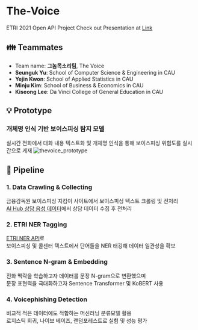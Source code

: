 # The-Voice
ETRI 2021 Open API Project 
Check out Presentation at [Link](https://github.com/woog2ee/The-Voice/blob/main/ETRI%202021%20Open%20API%20%EA%B2%B0%EA%B3%BC%EB%B3%B4%EA%B3%A0%EC%84%9C%20(%EA%B7%B8%EB%86%88%EB%AA%A9%EC%86%8C%EB%A6%AC%ED%8C%80).pdf)

## 👪 Teammates
- Team name: **그놈목소리팀**, The Voice
- **Seunguk Yu**: School of Computer Science & Engineering in CAU   
- **Yejin Kwon**: School of Applied Statistics in CAU   
- **Minju Kim**: School of Business & Economics in CAU   
- **Kiseong Lee**: Da Vinci College of General Education in CAU 

## 💡 Prototype
### 개체명 인식 기반 보이스피싱 탐지 모델
실시간 전화에서 대화 내용 텍스트화 및 개체명 인식을 통해 보이스피싱 위험도를 실시간으로 게재
![thevoice_prototype](https://user-images.githubusercontent.com/80081987/137754280-baed0f39-70a8-4def-b726-b4e499378685.png)

## 🚂 Pipeline
### 1. Data Crawling & Collecting
금융감독원 보이스피싱 지킴이 사이트에서 보이스피싱 텍스트 크롤링 및 전처리   
[AI Hub 상담 음성 데이터](https://aihub.or.kr/aidata/30711)에서 상담 데이터 수집 후 전처리 

### 2. ETRI NER Tagging
[ETRI NER API](https://aiopen.etri.re.kr/guide_wiseNLU.php)로   
보이스피싱 및 콜센터 텍스트에서 단어들을 NER 태깅해 데이터 일관성을 확보

### 3. Sentence N-gram & Embedding
전화 맥락을 학습하고자 데이터를 문장 N-gram으로 변환했으며   
문장 표현력을 극대화하고자 Sentence Transformer 및 KoBERT 사용

### 4. Voicephishing Detection
비교적 적은 데이터에도 적합하는 머신러닝 분류모델 활용   
로지스틱 회귀, 나이브 베이즈, 랜덤포레스트로 실험 및 성능 평가
